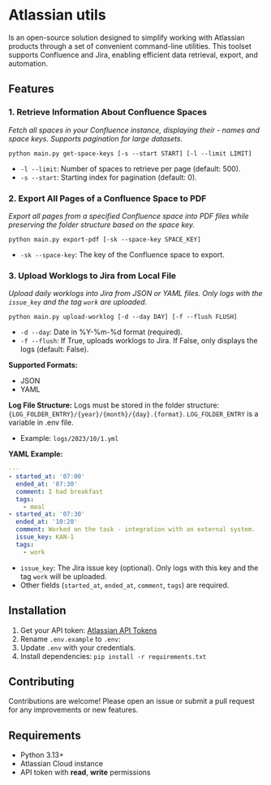 # Atlassian utils

Is an open-source solution designed to simplify working with Atlassian products through a set of convenient 
command-line utilities. This toolset supports Confluence and Jira, enabling efficient data retrieval, export, and 
automation.

## Features

### 1. Retrieve Information About Confluence Spaces  
_Fetch all spaces in your Confluence instance, displaying their - names and space keys. Supports pagination for 
large datasets._

`python main.py get-space-keys [-s --start START] [-l --limit LIMIT]`
- `-l --limit`: Number of spaces to retrieve per page (default: 500).
- `-s --start`: Starting index for pagination (default: 0).

### 2. Export All Pages of a Confluence Space to PDF  
_Export all pages from a specified Confluence space into PDF files while preserving the folder structure based on 
the space key._

`python main.py export-pdf [-sk --space-key SPACE_KEY]`
- `-sk --space-key`: The key of the Confluence space to export.

### 3. Upload Worklogs to Jira from Local File
_Upload daily worklogs into Jira from JSON or YAML files. Only logs with the `issue_key` and the tag `work` are 
uploaded._

`python main.py upload-worklog [-d --day DAY] [-f --flush FLUSH]`
- `-d --day`: Date in %Y-%m-%d format (required).
- `-f --flush`: If True, uploads worklogs to Jira. If False, only displays the logs (default: False).

**Supported Formats:**  
  - JSON  
  - YAML

**Log File Structure:**
Logs must be stored in the folder structure: `{LOG_FOLDER_ENTRY}/{year}/{month}/{day}.{format}`. `LOG_FOLDER_ENTRY` 
is a variable in .env file.
- Example: `logs/2023/10/1.yml`  

**YAML Example:**
```yml
---
- started_at: '07:00'
  ended_at: '07:30'
  comment: I had breakfast 
  tags:
    - meal
- started_at: '07:30'
  ended_at: '10:20'
  comment: Worked on the task - integration with an external system.
  issue_key: KAN-1
  tags:
    - work
```
- `issue_key`: The Jira issue key (optional). Only logs with this key and the tag `work` will be uploaded.
- Other fields (`started_at`, `ended_at`, `comment`, `tags`) are required.

## Installation

1. Get your API token: [Atlassian API Tokens](https://id.atlassian.com/manage-profile/security/api-tokens)
2. Rename `.env.example` to `.env`:
3. Update `.env` with your credentials.
4. Install dependencies: ```pip install -r requirements.txt```

## Contributing
Contributions are welcome! Please open an issue or submit a pull request for any improvements or new features.

## Requirements
- Python 3.13+
- Atlassian Cloud instance
- API token with **read**, **write** permissions